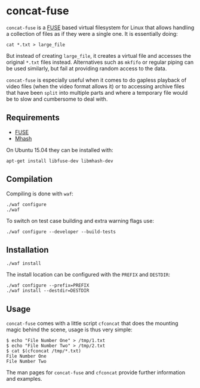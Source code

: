 concat-fuse
===========

`concat-fuse` is a [FUSE](http://fuse.sourceforge.net/) based virtual
filesystem for Linux that allows handling a collection of files as if
they were a single one. It is essentially doing:

    cat *.txt > large_file

But instead of creating `large_file`, it creates a virtual file and
accesses the original `*.txt` files instead. Alternatives such as
`mkfifo` or regular piping can be used similarly, but fail at
providing random access to the data.

`concat-fuse` is especially useful when it comes to do gapless
playback of video files (when the video format allows it) or to
accessing archive files that have been `split` into multiple parts and
where a temporary file would be to slow and cumbersome to deal with.


Requirements
------------

* [FUSE](http://fuse.sourceforge.net/)
* [Mhash](http://mhash.sourceforge.net/)

On Ubuntu 15.04 they can be installed with:

    apt-get install libfuse-dev libmhash-dev


Compilation
-----------

Compiling is done with `waf`:

    ./waf configure
    ./waf

To switch on test case building and extra warning flags use:

    ./waf configure --developer --build-tests


Installation
------------

    ./waf install

The install location can be configured with the `PREFIX` and
`DESTDIR`:

    ./waf configure --prefix=PREFIX
    ./waf install --destdir=DESTDIR


Usage
-----

`concat-fuse` comes with a little script `cfconcat` that does the mounting
magic behind the scene, usage is thus very simple:

    $ echo "File Number One" > /tmp/1.txt
    $ echo "File Number Two" > /tmp/2.txt
    $ cat $(cfconcat /tmp/*.txt)
    File Number One
    File Number Two

The man pages for `concat-fuse` and `cfconcat` provide further information
and examples.

